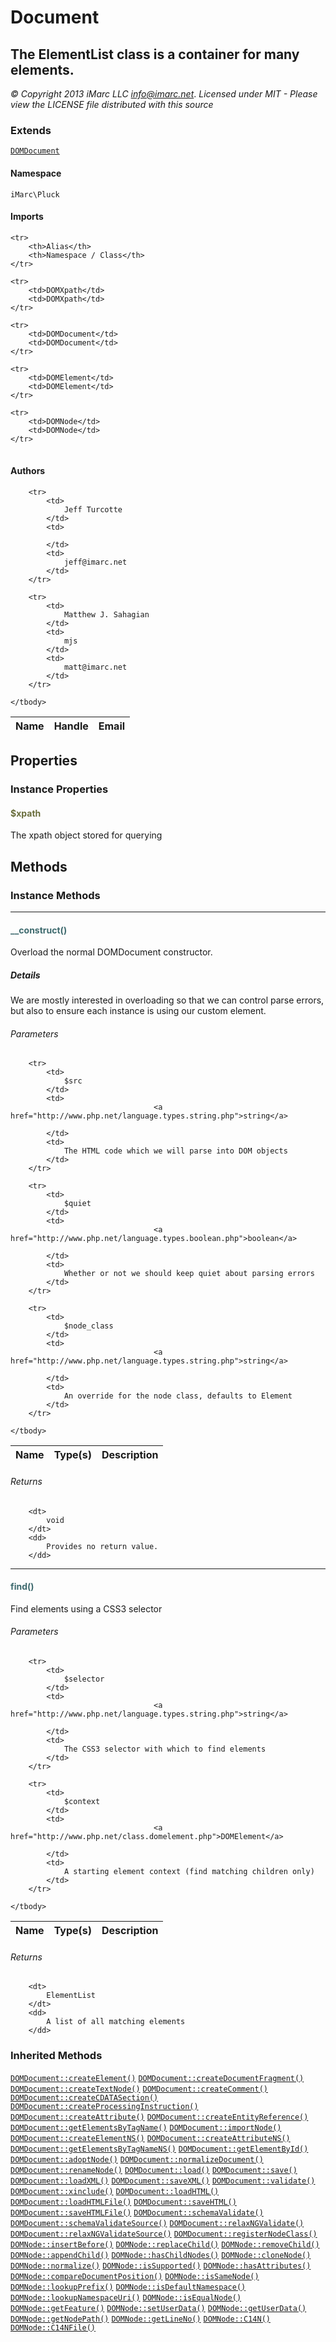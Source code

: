 # Document
## The ElementList class is a container for many elements.

_© Copyright 2013 iMarc LLC <info@imarc.net>_.
_Licensed under MIT - Please view the LICENSE file distributed with this source_

### Extends

[`DOMDocument`](http://www.php.net/class.domdocument.php)

#### Namespace

`iMarc\Pluck`

#### Imports

<table>

	<tr>
		<th>Alias</th>
		<th>Namespace / Class</th>
	</tr>
	
	<tr>
		<td>DOMXpath</td>
		<td>DOMXpath</td>
	</tr>
	
	<tr>
		<td>DOMDocument</td>
		<td>DOMDocument</td>
	</tr>
	
	<tr>
		<td>DOMElement</td>
		<td>DOMElement</td>
	</tr>
	
	<tr>
		<td>DOMNode</td>
		<td>DOMNode</td>
	</tr>
	
</table>

#### Authors

<table>
	<thead>
		<th>Name</th>
		<th>Handle</th>
		<th>Email</th>
	</thead>
	<tbody>
	
		<tr>
			<td>
				Jeff Turcotte
			</td>
			<td>
				
			</td>
			<td>
				jeff@imarc.net
			</td>
		</tr>
	
		<tr>
			<td>
				Matthew J. Sahagian
			</td>
			<td>
				mjs
			</td>
			<td>
				matt@imarc.net
			</td>
		</tr>
	
	</tbody>
</table>

## Properties

### Instance Properties
#### <span style="color:#6a6e3d;">$xpath</span>

The xpath object stored for querying




## Methods

### Instance Methods
<hr />

#### <span style="color:#3e6a6e;">__construct()</span>

Overload the normal DOMDocument constructor.

##### Details

We are mostly interested in overloading so that we can control parse errors, but also to
ensure each instance is using our custom element.

###### Parameters

<table>
	<thead>
		<th>Name</th>
		<th>Type(s)</th>
		<th>Description</th>
	</thead>
	<tbody>
			
		<tr>
			<td>
				$src
			</td>
			<td>
									<a href="http://www.php.net/language.types.string.php">string</a>
				
			</td>
			<td>
				The HTML code which we will parse into DOM objects
			</td>
		</tr>
					
		<tr>
			<td>
				$quiet
			</td>
			<td>
									<a href="http://www.php.net/language.types.boolean.php">boolean</a>
				
			</td>
			<td>
				Whether or not we should keep quiet about parsing errors
			</td>
		</tr>
					
		<tr>
			<td>
				$node_class
			</td>
			<td>
									<a href="http://www.php.net/language.types.string.php">string</a>
				
			</td>
			<td>
				An override for the node class, defaults to Element
			</td>
		</tr>
			
	</tbody>
</table>

###### Returns

<dl>
	
		<dt>
			void
		</dt>
		<dd>
			Provides no return value.
		</dd>
	
</dl>


<hr />

#### <span style="color:#3e6a6e;">find()</span>

Find elements using a CSS3 selector

###### Parameters

<table>
	<thead>
		<th>Name</th>
		<th>Type(s)</th>
		<th>Description</th>
	</thead>
	<tbody>
			
		<tr>
			<td>
				$selector
			</td>
			<td>
									<a href="http://www.php.net/language.types.string.php">string</a>
				
			</td>
			<td>
				The CSS3 selector with which to find elements
			</td>
		</tr>
					
		<tr>
			<td>
				$context
			</td>
			<td>
									<a href="http://www.php.net/class.domelement.php">DOMElement</a>
				
			</td>
			<td>
				A starting element context (find matching children only)
			</td>
		</tr>
			
	</tbody>
</table>

###### Returns

<dl>
	
		<dt>
			ElementList
		</dt>
		<dd>
			A list of all matching elements
		</dd>
	
</dl>




### Inherited Methods

[`DOMDocument::createElement()`](http://www.php.net/class.domdocument.php#createElement) [`DOMDocument::createDocumentFragment()`](http://www.php.net/class.domdocument.php#createDocumentFragment) [`DOMDocument::createTextNode()`](http://www.php.net/class.domdocument.php#createTextNode) [`DOMDocument::createComment()`](http://www.php.net/class.domdocument.php#createComment) [`DOMDocument::createCDATASection()`](http://www.php.net/class.domdocument.php#createCDATASection) [`DOMDocument::createProcessingInstruction()`](http://www.php.net/class.domdocument.php#createProcessingInstruction) [`DOMDocument::createAttribute()`](http://www.php.net/class.domdocument.php#createAttribute) [`DOMDocument::createEntityReference()`](http://www.php.net/class.domdocument.php#createEntityReference) [`DOMDocument::getElementsByTagName()`](http://www.php.net/class.domdocument.php#getElementsByTagName) [`DOMDocument::importNode()`](http://www.php.net/class.domdocument.php#importNode) [`DOMDocument::createElementNS()`](http://www.php.net/class.domdocument.php#createElementNS) [`DOMDocument::createAttributeNS()`](http://www.php.net/class.domdocument.php#createAttributeNS) [`DOMDocument::getElementsByTagNameNS()`](http://www.php.net/class.domdocument.php#getElementsByTagNameNS) [`DOMDocument::getElementById()`](http://www.php.net/class.domdocument.php#getElementById) [`DOMDocument::adoptNode()`](http://www.php.net/class.domdocument.php#adoptNode) [`DOMDocument::normalizeDocument()`](http://www.php.net/class.domdocument.php#normalizeDocument) [`DOMDocument::renameNode()`](http://www.php.net/class.domdocument.php#renameNode) [`DOMDocument::load()`](http://www.php.net/class.domdocument.php#load) [`DOMDocument::save()`](http://www.php.net/class.domdocument.php#save) [`DOMDocument::loadXML()`](http://www.php.net/class.domdocument.php#loadXML) [`DOMDocument::saveXML()`](http://www.php.net/class.domdocument.php#saveXML) [`DOMDocument::validate()`](http://www.php.net/class.domdocument.php#validate) [`DOMDocument::xinclude()`](http://www.php.net/class.domdocument.php#xinclude) [`DOMDocument::loadHTML()`](http://www.php.net/class.domdocument.php#loadHTML) [`DOMDocument::loadHTMLFile()`](http://www.php.net/class.domdocument.php#loadHTMLFile) [`DOMDocument::saveHTML()`](http://www.php.net/class.domdocument.php#saveHTML) [`DOMDocument::saveHTMLFile()`](http://www.php.net/class.domdocument.php#saveHTMLFile) [`DOMDocument::schemaValidate()`](http://www.php.net/class.domdocument.php#schemaValidate) [`DOMDocument::schemaValidateSource()`](http://www.php.net/class.domdocument.php#schemaValidateSource) [`DOMDocument::relaxNGValidate()`](http://www.php.net/class.domdocument.php#relaxNGValidate) [`DOMDocument::relaxNGValidateSource()`](http://www.php.net/class.domdocument.php#relaxNGValidateSource) [`DOMDocument::registerNodeClass()`](http://www.php.net/class.domdocument.php#registerNodeClass) [`DOMNode::insertBefore()`](http://www.php.net/class.domnode.php#insertBefore) [`DOMNode::replaceChild()`](http://www.php.net/class.domnode.php#replaceChild) [`DOMNode::removeChild()`](http://www.php.net/class.domnode.php#removeChild) [`DOMNode::appendChild()`](http://www.php.net/class.domnode.php#appendChild) [`DOMNode::hasChildNodes()`](http://www.php.net/class.domnode.php#hasChildNodes) [`DOMNode::cloneNode()`](http://www.php.net/class.domnode.php#cloneNode) [`DOMNode::normalize()`](http://www.php.net/class.domnode.php#normalize) [`DOMNode::isSupported()`](http://www.php.net/class.domnode.php#isSupported) [`DOMNode::hasAttributes()`](http://www.php.net/class.domnode.php#hasAttributes) [`DOMNode::compareDocumentPosition()`](http://www.php.net/class.domnode.php#compareDocumentPosition) [`DOMNode::isSameNode()`](http://www.php.net/class.domnode.php#isSameNode) [`DOMNode::lookupPrefix()`](http://www.php.net/class.domnode.php#lookupPrefix) [`DOMNode::isDefaultNamespace()`](http://www.php.net/class.domnode.php#isDefaultNamespace) [`DOMNode::lookupNamespaceUri()`](http://www.php.net/class.domnode.php#lookupNamespaceUri) [`DOMNode::isEqualNode()`](http://www.php.net/class.domnode.php#isEqualNode) [`DOMNode::getFeature()`](http://www.php.net/class.domnode.php#getFeature) [`DOMNode::setUserData()`](http://www.php.net/class.domnode.php#setUserData) [`DOMNode::getUserData()`](http://www.php.net/class.domnode.php#getUserData) [`DOMNode::getNodePath()`](http://www.php.net/class.domnode.php#getNodePath) [`DOMNode::getLineNo()`](http://www.php.net/class.domnode.php#getLineNo) [`DOMNode::C14N()`](http://www.php.net/class.domnode.php#C14N) [`DOMNode::C14NFile()`](http://www.php.net/class.domnode.php#C14NFile) 



